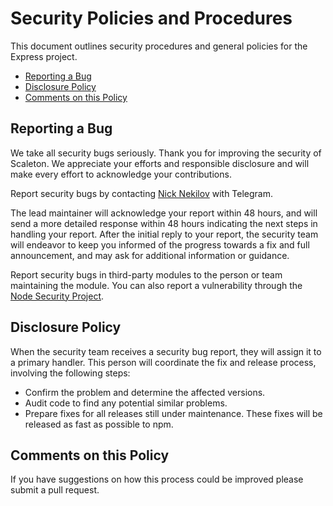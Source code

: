 # Security Policies and Procedures

This document outlines security procedures and general policies for the Express
project.

* [Reporting a Bug](#reporting-a-bug)
* [Disclosure Policy](#disclosure-policy)
* [Comments on this Policy](#comments-on-this-policy)

## Reporting a Bug

We take all security bugs seriously.
Thank you for improving the security of Scaleton. We appreciate your efforts and
responsible disclosure and will make every effort to acknowledge your
contributions.

Report security bugs by contacting [Nick Nekilov](https://t.me/NickNekilov) with Telegram.

The lead maintainer will acknowledge your report within 48 hours, and will send a
more detailed response within 48 hours indicating the next steps in handling
your report. After the initial reply to your report, the security team will
endeavor to keep you informed of the progress towards a fix and full
announcement, and may ask for additional information or guidance.

Report security bugs in third-party modules to the person or team maintaining
the module. You can also report a vulnerability through the
[Node Security Project](https://nodesecurity.io/report).

## Disclosure Policy

When the security team receives a security bug report, they will assign it to a
primary handler. This person will coordinate the fix and release process,
involving the following steps:

* Confirm the problem and determine the affected versions.
* Audit code to find any potential similar problems.
* Prepare fixes for all releases still under maintenance. These fixes will be
  released as fast as possible to npm.

## Comments on this Policy

If you have suggestions on how this process could be improved please submit a
pull request.
